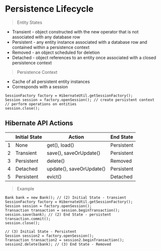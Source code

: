 # Persistence Lifecycle

> Entity States

- Transient - object constructed with the new operator that is not associated with any database row
- Persistent - any entity instance associated with a database row and contained within a persistence context
- Removed - an object scheduled for deletion
- Detached - object references to an entity once associated with a closed persistence context

> Persistence Context

- Cache of all persistent entity instances
- Corresponds with a session

```
SessionFactory factory = HibernateUtil.getSessionFactory();
Session session = factory.openSession(); // create persistent context
// perform operations on entities
session.close();
```

## Hibernate API Actions

|   | Initial State | Action                   | End State  |
|---|---------------|--------------------------|------------|
| 1 | None          | get(), load()            | Persistent |
| 2 | Transient     | save(), saveOrUpdate()   | Persistent |
| 3 | Persistent    | delete()                 | Removed    |
| 4 | Detached      | update(), saveOrUpdate() | Persistent |
| 5 | Persistent    | evict()                  | Detached   |

> Example

```
Bank bank = new Bank(); // (2) Initial State - transient
SessionFactory factory = HibernateUtil.getSessionFactory();
Session session = factory.openSession();
Transaction transaction = session.beginTransaction();
session.save(bank); // (2) End State - persistent
transaction.commit();
session.close();

// (3) Initial State - Persistent
Session session2 = factory.openSession();
Transaction transaction2 = session2.beginTransaction();
session2.delete(bank); // (3) End State - Removed
```
